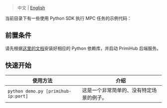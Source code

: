 > 中文 | [English](README.md)

当前目录下有一些使用 Python SDK 执行 MPC 任务的示例代码：

## 前置条件
请先根据[这里的文档](https://docs.primihub.com/en/docs/advance-usage/python-sdk/install)安装好相应的 Python 依赖库，并启动 PrimiHub 后端服务。

## 快速开始
| 使用方法 | 介绍 |
|---|---|
| `python demo.py [primihub-ip:port]` | 这是一个非常简单的、没有特定场景的例子。 |
